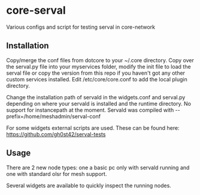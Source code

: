 # core-serval
Various configs and script for testing serval in core-network

## Installation
Copy/merge the conf files from dotcore to your ~/.core directory. Copy over the serval.py file into your myservices folder, modify the init file to load the serval file or copy the version from this repo if you haven't got any other custom services installed. Edit /etc/core/core.conf to add the local plugin directory.

Change the installation path of servald in the widgets.conf and serval.py depending on where your servald is installed and the runtime directory. No support for instancepath at the moment. Servald was compiled with --prefix=/home/meshadmin/serval-conf

For some widgets external scripts are used. These can be found here: https://github.com/gh0st42/serval-tests

## Usage
There are 2 new node types: one a basic pc only with servald running and one with standard olsr for mesh support.

Several widgets are available to quickly inspect the running nodes.
